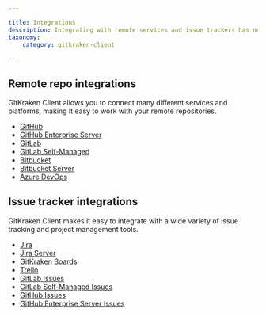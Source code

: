 ```yaml
---

title: Integrations
description: Integrating with remote services and issue trackers has never been easier.
taxonomy:
    category: gitkraken-client

---
```


## Remote repo integrations

GitKraken Client allows you to connect many different services and platforms, making it easy to work with your remote repositories. 

- [GitHub](/gitkraken-client/github-gitkraken-client/)
- [GitHub Enterprise Server](/gitkraken-client/github-enterprise/)
- [GitLab](/gitkraken-client/gitlab-gitkraken-client/)
- [GitLab Self-Managed](/gitkraken-client/gitlab-self-hosted/)
- [Bitbucket](/gitkraken-client/bitbucket)
- [Bitbucket Server](/gitkraken-client/bitbucket-server/)
- [Azure DevOps](/gitkraken-client/azure-devops/)

## Issue tracker integrations

GitKraken Client makes it easy to integrate with a wide variety of issue tracking and project management tools.

- [Jira](/gitkraken-client/jira/)
- [Jira Server](/gitkraken-client/jira-server/)
- [GitKraken Boards](/gitkraken-client/boards/)
- [Trello](/gitkraken-client/trello/)
- [GitLab Issues](/gitkraken-client/gitlab-issues/)
- [GitLab Self-Managed Issues](/gitkraken-client/gitlab-self-managed-issues/)
- [GitHub Issues](/gitkraken-client/github-issues/)
- [GitHub Enterprise Server Issues](/gitkraken-client/github-enterprise-issues/)